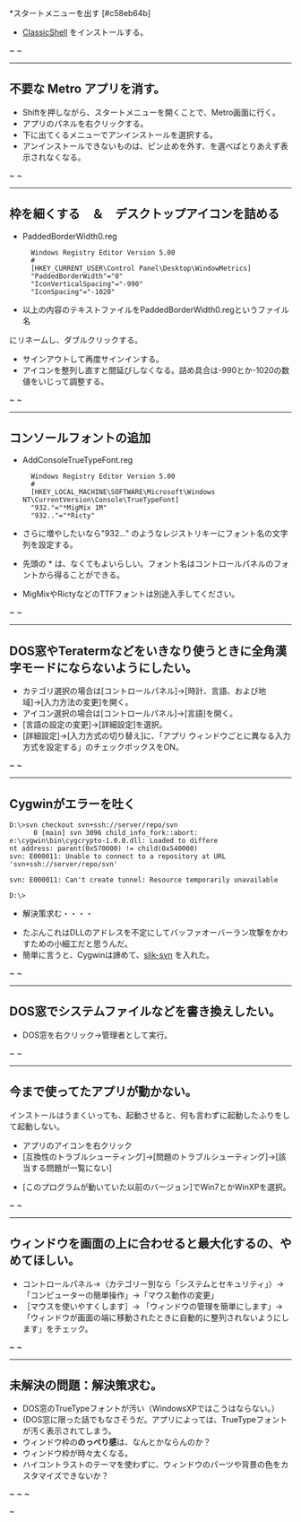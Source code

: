 ﻿*スタートメニューを出す [#c58eb64b]

- [ClassicShell](http://classicshell.sourceforge.net/) をインストールする。

<!-- dummy comment line for breaking list -->

~
~
- - - -
## 不要な Metro アプリを消す。
- Shiftを押しながら、スタートメニューを開くことで、Metro画面に行く。
- アプリのパネルを右クリックする。
- 下に出てくるメニューでアンインストールを選択する。
- アンインストールできないものは、ピン止めを外す、を選べばとりあえず表示されなくなる。

<!-- dummy comment line for breaking list -->


~
~
- - - -
## 枠を細くする　＆　デスクトップアイコンを詰める


- PaddedBorderWidth0.reg

		Windows Registry Editor Version 5.00
		#
		[HKEY_CURRENT_USER\Control Panel\Desktop\WindowMetrics]
		"PaddedBorderWidth"="0"
		"IconVerticalSpacing"="-990"
		"IconSpacing"="-1020"
- 以上の内容のテキストファイルをPaddedBorderWidth0.regというファイル名

<!-- dummy comment line for breaking list -->
にリネームし、ダブルクリックする。
- サインアウトして再度サインインする。
- アイコンを整列し直すと間延びしなくなる。詰め具合は-990とか-1020の数値をいじって調整する。

<!-- dummy comment line for breaking list -->

	

~
~
- - - -
## コンソールフォントの追加

- AddConsoleTrueTypeFont.reg

		Windows Registry Editor Version 5.00
		#
		[HKEY_LOCAL_MACHINE\SOFTWARE\Microsoft\Windows NT\CurrentVersion\Console\TrueTypeFont]
		"932."="*MigMix 1M"
		"932.."="*Ricty"
- さらに増やしたいなら"932..." のようなレジストリキーにフォント名の文字列を設定する。
- 先頭の * は、なくてもよいらしい。フォント名はコントロールパネルのフォントから得ることができる。
- MigMixやRictyなどのTTFフォントは別途入手してください。

<!-- dummy comment line for breaking list -->

~
~
- - - -
## DOS窓やTeratermなどをいきなり使うときに全角漢字モードにならないようにしたい。


- カテゴリ選択の場合は[コントロールパネル]→[時計、言語、および地域]→[入力方法の変更]を開く。
- アイコン選択の場合は[コントロールパネル]→[言語]を開く。
- [言語の設定の変更]→[詳細設定]を選択。
- [詳細設定]→[入力方式の切り替え]に、「アプリ ウィンドウごとに異なる入力方式を設定する」のチェックボックスをON。

<!-- dummy comment line for breaking list -->

~
~
- - - -
## Cygwinがエラーを吐く

	D:\>svn checkout svn+ssh://server/repo/svn
	      0 [main] svn 3096 child_info_fork::abort: e:\cygwin\bin\cygcrypto-1.0.0.dll: Loaded to differe
	nt address: parent(0x570000) != child(0x540000)
	svn: E000011: Unable to connect to a repository at URL 'svn+ssh://server/repo/svn'
	
	svn: E000011: Can't create tunnel: Resource temporarily unavailable
	
	D:\>

- 解決策求む・・・・

<!-- dummy comment line for breaking list -->

- たぶんこれはDLLのアドレスを不定にしてバッファオーバーラン攻撃をかわすための小細工だと思うんだ。
- 簡単に言うと、Cygwinは諦めて、[slik-svn](http://www.sliksvn.com/)  を入れた。

<!-- dummy comment line for breaking list -->



~
~
- - - -
## DOS窓でシステムファイルなどを書き換えしたい。

- DOS窓を右クリック->管理者として実行。

<!-- dummy comment line for breaking list -->

~
~
- - - -
## 今まで使ってたアプリが動かない。

インストールはうまくいっても、起動させると、何も言わずに起動したふりをして起動しない。


- アプリのアイコンを右クリック
- [互換性のトラブルシューティング]->[問題のトラブルシューティング]->[該当する問題が一覧にない]

<!-- dummy comment line for breaking list -->

- [このプログラムが動いていた以前のバージョン]でWin7とかWinXPを選択。

<!-- dummy comment line for breaking list -->


~
~
- - - -
## ウィンドウを画面の上に合わせると最大化するの、やめてほしい。
- コントロールパネル→（カテゴリー別なら「システムとセキュリティ」）→「コンピューターの簡単操作」→「マウス動作の変更」
- ［マウスを使いやすくします］→ 「ウィンドウの管理を簡単にします」→「ウィンドウが画面の端に移動されたときに自動的に整列されないようにします」をチェック。

<!-- dummy comment line for breaking list -->



~
~
- - - -
## 未解決の問題：解決策求む。

- DOS窓のTrueTypeフォントが汚い（WindowsXPではこうはならない。）
- (DOS窓に限った話でもなさそうだ。アプリによっては、TrueTypeフォントが汚く表示されてしまう。
- ウィンドウ枠の**のっぺり感**は、なんとかならんのか？
- ウィンドウ枠が時々太くなる。
- ハイコントラストのテーマを使わずに、ウィンドウのパーツや背景の色をカスタマイズできないか？

<!-- dummy comment line for breaking list -->
~
~
~

~


